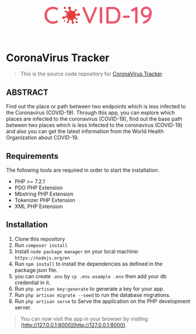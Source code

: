 
[<p align="center"><img  width="300" src="covid19.svg" align="center"/></p>](http://covid19.sabtinam.com)

&nbsp;
# CoronaVirus Tracker

> This is the source code repository for [CoronaVirus Tracker](http://covid19.sabtinam.com).

## ABSTRACT
Find out the place or path between two endpoints which is less infected to the Coronavirus (COVID-19). Through this app, you can explore which places are infected to the coronavirus (COVID-19), find out the base path between two places which is less Infected to the coronavirus (COVID-19) and also you can get the latest information from the World Health Organization about COVID-19.

## Requirements

The following tools are required in order to start the installation.

- PHP >= 7.2.1
- PDO PHP Extension
- Mbstring PHP Extension
- Tokenizer PHP Extension
- XML PHP Extension

## Installation

1. Clone this repository
2. Run `composer install`
3. Install `node package manager` on your local machine: `https://nodejs.org/en`
4. Run `npm install` to install the dependencies as defined in the package.json file.
5. you can create `.env` by `cp .env.example .env` 
	then add your db 	credential in it.
6. Run `php artisan key:generate` to generate a key for your app.
7. Run `php artisan migrate --seed` to run the database migrations.
8. Run `php artisan serve` to Serve the application on the PHP development server.

> You can now visit the app in your browser by visiting [http://127.0.0.1:8000](http://127.0.0.1:8000).
